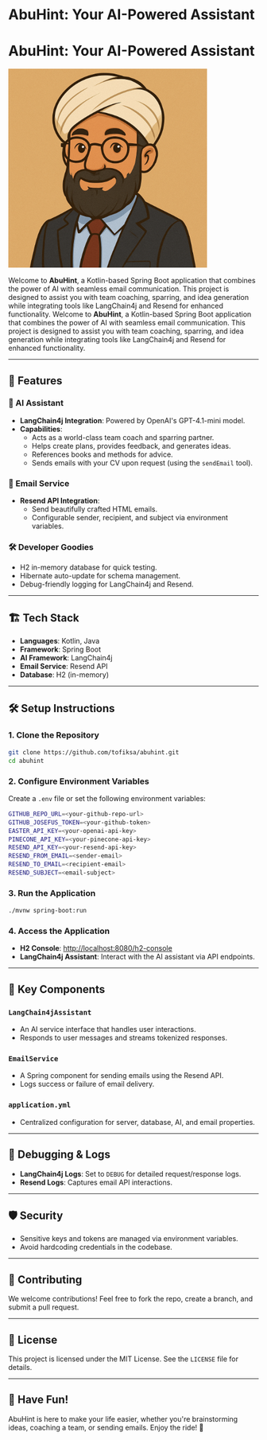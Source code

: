 # AbuHint: Your AI-Powered Assistant
# AbuHint: Your AI-Powered Assistant

<img src="assets/Abu-hint-coach.png" alt="AbuHint Logo" width="400" />

Welcome to **AbuHint**, a Kotlin-based Spring Boot application that combines the power of AI with seamless email communication. This project is designed to assist you with team coaching, sparring, and idea generation while integrating tools like LangChain4j and Resend for enhanced functionality.
Welcome to **AbuHint**, a Kotlin-based Spring Boot application that combines the power of AI with seamless email communication. This project is designed to assist you with team coaching, sparring, and idea generation while integrating tools like LangChain4j and Resend for enhanced functionality.

---

## 🚀 Features

### 🤖 AI Assistant
- **LangChain4j Integration**: Powered by OpenAI's GPT-4.1-mini model.
- **Capabilities**:
    - Acts as a world-class team coach and sparring partner.
    - Helps create plans, provides feedback, and generates ideas.
    - References books and methods for advice.
    - Sends emails with your CV upon request (using the `sendEmail` tool).

### 📧 Email Service
- **Resend API Integration**:
    - Send beautifully crafted HTML emails.
    - Configurable sender, recipient, and subject via environment variables.

### 🛠️ Developer Goodies
- H2 in-memory database for quick testing.
- Hibernate auto-update for schema management.
- Debug-friendly logging for LangChain4j and Resend.

---

## 🏗️ Tech Stack

- **Languages**: Kotlin, Java
- **Framework**: Spring Boot
- **AI Framework**: LangChain4j
- **Email Service**: Resend API
- **Database**: H2 (in-memory)

---

## 🛠️ Setup Instructions

### 1. Clone the Repository
```bash
git clone https://github.com/tofiksa/abuhint.git
cd abuhint
```

### 2. Configure Environment Variables
Create a `.env` file or set the following environment variables:
```bash
GITHUB_REPO_URL=<your-github-repo-url>
GITHUB_JOSEFUS_TOKEN=<your-github-token>
EASTER_API_KEY=<your-openai-api-key>
PINECONE_API_KEY=<your-pinecone-api-key>
RESEND_API_KEY=<your-resend-api-key>
RESEND_FROM_EMAIL=<sender-email>
RESEND_TO_EMAIL=<recipient-email>
RESEND_SUBJECT=<email-subject>
```

### 3. Run the Application
```bash
./mvnw spring-boot:run
```

### 4. Access the Application
- **H2 Console**: [http://localhost:8080/h2-console](http://localhost:8080/h2-console)
- **LangChain4j Assistant**: Interact with the AI assistant via API endpoints.

---

## 🧩 Key Components

### `LangChain4jAssistant`
- An AI service interface that handles user interactions.
- Responds to user messages and streams tokenized responses.

### `EmailService`
- A Spring component for sending emails using the Resend API.
- Logs success or failure of email delivery.

### `application.yml`
- Centralized configuration for server, database, AI, and email properties.

---

## 🐛 Debugging & Logs
- **LangChain4j Logs**: Set to `DEBUG` for detailed request/response logs.
- **Resend Logs**: Captures email API interactions.

---

## 🛡️ Security
- Sensitive keys and tokens are managed via environment variables.
- Avoid hardcoding credentials in the codebase.

---

## 🤝 Contributing
We welcome contributions! Feel free to fork the repo, create a branch, and submit a pull request.

---

## 📜 License
This project is licensed under the MIT License. See the `LICENSE` file for details.

---

## 🎉 Have Fun!
AbuHint is here to make your life easier, whether you're brainstorming ideas, coaching a team, or sending emails. Enjoy the ride! 🚀